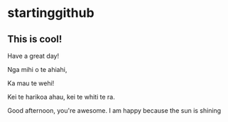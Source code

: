 # startinggithub

## This is cool! 
Have a great day! 

Nga mihi o te ahiahi, 

Ka mau te wehi!

Kei te harikoa ahau, kei te whiti te ra. 

Good afternoon, you're awesome. I am happy because the sun is shining

<!-- don't forget to get onto your IT and Law assessment :) -->

